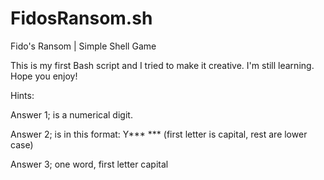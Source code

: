 # FidosRansom.sh
Fido's Ransom | Simple Shell Game


This is my first Bash script and I tried to make it creative. I'm still learning. Hope you enjoy!

Hints:

Answer 1; is a numerical digit.

Answer 2; is in this format: Y*** ***  (first letter is capital, rest are lower case)

Answer 3; one word, first letter capital
